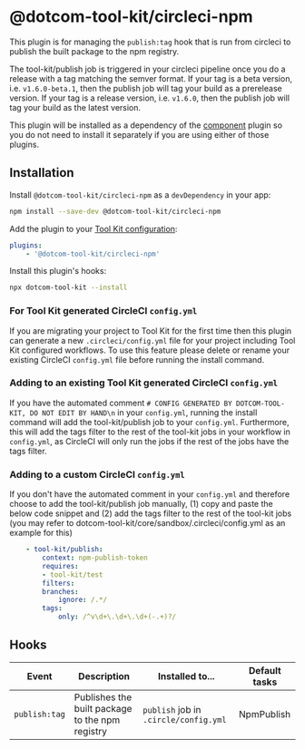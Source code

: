 # @dotcom-tool-kit/circleci-npm

This plugin is for managing the `publish:tag` hook that is run from circleci to publish the built package to the npm registry.

The tool-kit/publish job is triggered in your circleci pipeline once you do a release with a tag matching the semver format. If your tag is a beta version, i.e. `v1.6.0-beta.1`, then the publish job will tag your build as a prerelease version. If your tag is a release version, i.e. `v1.6.0`, then the publish job will tag your build as the latest version.

This plugin will be installed as a dependency of the [component](https://github.com/Financial-Times/dotcom-tool-kit/tree/main/plugins/component) plugin so you do not need to install it separately if you are using either of those plugins.

## Installation

Install `@dotcom-tool-kit/circleci-npm` as a `devDependency` in your app:

```sh
npm install --save-dev @dotcom-tool-kit/circleci-npm
```

Add the plugin to your [Tool Kit configuration](https://github.com/financial-times/dotcom-tool-kit/blob/main/readme.md#configuration):

```yaml
plugins:
	- '@dotcom-tool-kit/circleci-npm'
```

Install this plugin's hooks:

```sh
npx dotcom-tool-kit --install
```

### For Tool Kit generated CircleCI `config.yml`

If you are migrating your project to Tool Kit for the first time then this plugin can generate a new `.circleci/config.yml` file for your project including Tool Kit configured workflows. To use this feature please delete or rename your existing CircleCI `config.yml` file before running the install command.

### Adding to an existing Tool Kit generated CircleCI `config.yml`

If you have the automated comment `# CONFIG GENERATED BY DOTCOM-TOOL-KIT, DO NOT EDIT BY HAND\n` in your `config.yml`, running the install command will add the tool-kit/publish job to your `config.yml`. Furthermore, this will add the tags filter to the rest of the tool-kit jobs in your workflow in `config.yml`, as CircleCI will only run the jobs if the rest of the jobs have the tags filter.

### Adding to a custom CircleCI `config.yml`

If you don't have the automated comment in your `config.yml` and therefore choose to add the tool-kit/publish job manually, (1) copy and paste the below code snippet and (2) add the tags filter to the rest of the tool-kit jobs (you may refer to dotcom-tool-kit/core/sandbox/.circleci/config.yml as an example for this)

```yaml
	- tool-kit/publish:
		context: npm-publish-token
		requires:
		- tool-kit/test
		filters:
		branches:
			ignore: /.*/
		tags:
			only: /^v\d+\.\d+\.\d+(-.+)?/
```

## Hooks

| Event | Description | Installed to...| Default tasks |
|-|-|-|-|
| `publish:tag` | Publishes the built package to the npm registry | `publish` job in `.circle/config.yml`  | NpmPublish |
